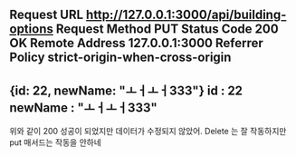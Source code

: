 Request URL
http://127.0.0.1:3000/api/building-options
Request Method
PUT
Status Code
200 OK
Remote Address
127.0.0.1:3000
Referrer Policy
strict-origin-when-cross-origin
----------
{id: 22, newName: "ㅗㅓㅗㅓ333"}
id
: 
22
newName
: 
"ㅗㅓㅗㅓ333"
-----
위와 같이 200 성공이 되었지만 데이터가 수정되지 않았어.
Delete 는 잘 작동하지만 put 매서드는 작동을 안하네